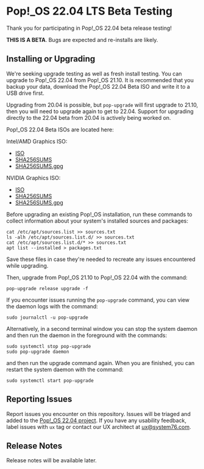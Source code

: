 # Pop!\_OS 22.04 LTS Beta Testing

Thank you for participating in Pop!\_OS 22.04 beta release testing!

**THIS IS A BETA**. Bugs are expected and re-installs are likely.

## Installing or Upgrading

We're seeking upgrade testing as well as fresh install testing. You can upgrade to Pop!\_OS 22.04 from Pop!\_OS 21.10. It is recommended that you backup your data, download the Pop!\_OS 22.04 Beta ISO and write it to a USB drive first.

Upgrading from 20.04 is possible, but `pop-upgrade` will first upgrade to 21.10, then you will need to upgrade again to get to 22.04. Support for upgrading directly to the 22.04 beta from 20.04 is actively being worked on.

Pop!\_OS 22.04 Beta ISOs are located here:

Intel/AMD Graphics ISO:
- [ISO](https://pop-iso.sfo2.cdn.digitaloceanspaces.com/22.04/amd64/intel/2/pop-os_22.04_amd64_intel_2.iso)
- [SHA256SUMS](https://pop-iso.sfo2.cdn.digitaloceanspaces.com/22.04/amd64/intel/2/SHA256SUMS)
- [SHA256SUMS.gpg](https://pop-iso.sfo2.cdn.digitaloceanspaces.com/22.04/amd64/intel/2/SHA256SUMS.gpg)

NVIDIA Graphics ISO:
- [ISO](https://pop-iso.sfo2.cdn.digitaloceanspaces.com/22.04/amd64/nvidia/2/pop-os_22.04_amd64_nvidia_2.iso)
- [SHA256SUMS](https://pop-iso.sfo2.cdn.digitaloceanspaces.com/22.04/amd64/nvidia/2/SHA256SUMS)
- [SHA256SUMS.gpg](https://pop-iso.sfo2.cdn.digitaloceanspaces.com/22.04/amd64/nvidia/2/SHA256SUMS.gpg)

Before upgrading an existing Pop!\_OS installation, run these commands to collect information about your system's installed sources and packages:
```
cat /etc/apt/sources.list >> sources.txt
ls -alh /etc/apt/sources.list.d/ >> sources.txt
cat /etc/apt/sources.list.d/* >> sources.txt
apt list --installed > packages.txt
```
Save these files in case they're needed to recreate any issues encountered while upgrading.

Then, upgrade from Pop!\_OS 21.10 to Pop!\_OS 22.04 with the command:
```
pop-upgrade release upgrade -f
```

If you encounter issues running the `pop-upgrade` command, you can view the daemon logs with the command:

```
sudo journalctl -u pop-upgrade
```

Alternatively, in a second terminal window you can stop the system daemon and then run the daemon in the foreground with the commands:

```
sudo systemctl stop pop-upgrade
sudo pop-upgrade daemon
```
and then run the upgrade command again. When you are finished, you can restart the system daemon with the command:

```
sudo systemctl start pop-upgrade
```

## Reporting Issues

Report issues you encounter on this repository. Issues will be triaged and added to the [Pop!\_OS 22.04 project](https://github.com/orgs/pop-os/projects/21). If you have any usability feedback, label issues with `ux` tag or contact our UX architect at ux@system76.com.

## Release Notes

Release notes will be available later.
